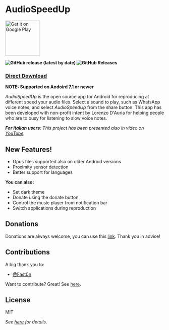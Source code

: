 # AudioSpeedUp 
<a href='https://play.google.com/store/apps/details?id=com.lodauria.audiospeedup&pcampaignid=pcampaignidMKT-Other-global-all-co-prtnr-py-PartBadge-Mar2515-1'><img alt='Get it on Google Play' src="https://play.google.com/intl/en_us/badges/static/images/badges/en_badge_web_generic.png" height="110"></a>

**![GitHub release (latest by date)](https://img.shields.io/github/v/release/bonsky97/AudioSpeedUp?style=social)
![GitHub Releases](https://img.shields.io/github/downloads/bonsky97/AudioSpeedUp/total?style=social)**

### [**Direct Download**](https://github.com/bonsky97/AudioSpeedUp/releases/latest/download/AudioSpeedUp-GitHub.apk)
**NOTE: Supported on Andoird 7.1 or newer**

*AudioSpeedUp* is the open source app for Android for reproducing at different speed your audio files. Select a sound to play, such as WhatsApp voice notes, and select *AudioSpeedUp* from the share button. This app has been developed with non-profit intent by Lorenzo D'Auria for helping people who are to busy for listening to slow voice notes.

_**For italian users**: This project has been presented also in video on [YouTube](https://youtu.be/IKIYfGBtt2g)._

## New Features!
  
  - Opus files supported also on older Android versions
  - Proximity sensor detection
  - Better support for languages

**You can also:**
  
  - Set dark theme
  - Donate using the donate button
  - Control the music player from notification bar
  - Switch applications during reproduction
  
## Donations

Donations are always welcome, you can use this [link](https://paypal.me/AudioSpeedUp). Thank you in advise!

## Contributions

A big thank you to:

 - [@Fast0n](https://github.com/fast0n)

Want to contribute? Great! See [here](https://github.com/bonsky97/AudioSpeedUp/blob/master/AudioSpeedUp/CONTRIBUTING.md).

License
----
MIT

_See [here](https://github.com/bonsky97/AudioSpeedUp/blob/master/LICENSE) for details._
